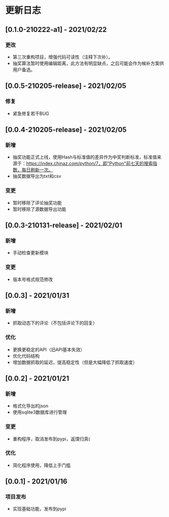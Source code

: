 # 更新日志

## [0.1.0-210222-a1] - 2021/02/22

### 更改

- 第三次重构项目，增强代码可读性（注释下次补）。
- 抽奖算法暂时使用编辑距离，此方法有明显缺点，之后可能会作为候补方案供用户备选。



## [0.0.5-210205-release] - 2021/02/05

### 修复

- 紧急修复若干BUG



## [0.0.4-210205-release] - 2021/02/05

### 新增

- 抽奖功能正式上线，使用Hash与标准值的差异作为中奖判断标准，标准值来源于：https://index.chinaz.com/python/7，即"Python"前七天的搜索指数，每日刷新一次。
- 抽奖数据导出为txt和csv

### 变更

- 暂时移除了评论抽奖功能
- 暂时移除了源数据导出功能



## [0.0.3-210131-release] - 2021/02/01

### 新增

- 手动检查更新模块

### 变更

- 版本号格式规范修改



## [0.0.3] - 2021/01/31

### 新增

- 抓取动态下的评论（不包括评论下的回复）

### 优化

- 更换更稳定的API（旧API基本失效）
- 优化代码结构
- 增加数据抓取的延迟，提高稳定性（但是大幅降低了抓取速度）



## [0.0.2] - 2021/01/21

### 新增

- 格式化导出的json
- 使用sqlite3数据库进行管理

### 变更

- 重构程序，取消发布到pypi，返璞归真(

### 优化

- 简化程序使用，降低上手门槛



## [0.0.1] - 2021/01/16

### 项目发布

- 实现基础功能，发布到pypi